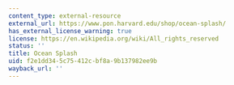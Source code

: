 ```yaml
---
content_type: external-resource
external_url: https://www.pon.harvard.edu/shop/ocean-splash/
has_external_license_warning: true
license: https://en.wikipedia.org/wiki/All_rights_reserved
status: ''
title: Ocean Splash
uid: f2e1dd34-5c75-412c-bf8a-9b137982ee9b
wayback_url: ''
---
```


